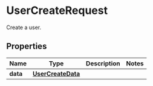 

# UserCreateRequest

Create a user.
## Properties

Name | Type | Description | Notes
------------ | ------------- | ------------- | -------------
**data** | [**UserCreateData**](UserCreateData.md) |  | 



